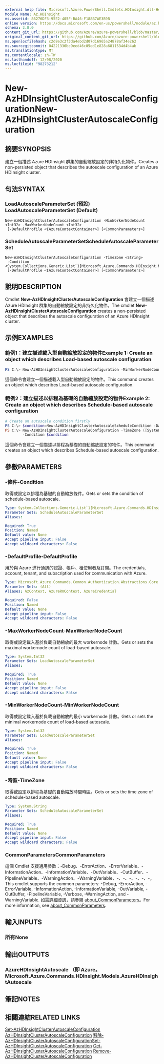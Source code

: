 ```yaml
---
external help file: Microsoft.Azure.PowerShell.Cmdlets.HDInsight.dll-Help.xml
Module Name: Az.HDInsight
ms.assetid: 86276DF3-95E2-405F-BA46-F188B7AE3B9B
online version: https://docs.microsoft.com/en-us/powershell/module/az.hdinsight/new-azhdinsightclusterautoscaleconfiguration
schema: 2.0.0
content_git_url: https://github.com/Azure/azure-powershell/blob/master/src/HDInsight/HDInsight/help/New-AzHDInsightClusterAutoscaleConfiguration.md
original_content_git_url: https://github.com/Azure/azure-powershell/blob/master/src/HDInsight/HDInsight/help/New-AzHDInsightClusterAutoscaleConfiguration.md
ms.openlocfilehash: c2d8e3c2f3da4ebd2d07d16965a24878af34e262
ms.sourcegitcommit: 04221336bc9eed46c05ed1e828a6811534d4b4ab
ms.translationtype: MT
ms.contentlocale: zh-TW
ms.lasthandoff: 12/08/2020
ms.locfileid: "98273212"
---
```

# <span data-ttu-id="0cf77-101">New-AzHDInsightClusterAutoscaleConfiguration</span><span class="sxs-lookup"><span data-stu-id="0cf77-101">New-AzHDInsightClusterAutoscaleConfiguration</span></span>

## <span data-ttu-id="0cf77-102">摘要</span><span class="sxs-lookup"><span data-stu-id="0cf77-102">SYNOPSIS</span></span>
<span data-ttu-id="0cf77-103">建立一個描述 Azure HDInsight 群集的自動縮放設定的非持久化物件。</span><span class="sxs-lookup"><span data-stu-id="0cf77-103">Creates a non-persisted object that describes the autoscale configuration of an Azure HDInsight cluster.</span></span>

## <span data-ttu-id="0cf77-104">句法</span><span class="sxs-lookup"><span data-stu-id="0cf77-104">SYNTAX</span></span>

### <span data-ttu-id="0cf77-105">LoadAutoscaleParameterSet (預設) </span><span class="sxs-lookup"><span data-stu-id="0cf77-105">LoadAutoscaleParameterSet (Default)</span></span>
```
New-AzHDInsightClusterAutoscaleConfiguration -MinWorkerNodeCount <Int32> -MaxWorkerNodeCount <Int32>
 [-DefaultProfile <IAzureContextContainer>] [<CommonParameters>]
```

### <span data-ttu-id="0cf77-106">ScheduleAutoscaleParameterSet</span><span class="sxs-lookup"><span data-stu-id="0cf77-106">ScheduleAutoscaleParameterSet</span></span>
```
New-AzHDInsightClusterAutoscaleConfiguration -TimeZone <String>
 -Condition <System.Collections.Generic.List`1[Microsoft.Azure.Commands.HDInsight.Models.AzureHDInsightAutoscaleCondition]>
 [-DefaultProfile <IAzureContextContainer>] [<CommonParameters>]
```

## <span data-ttu-id="0cf77-107">說明</span><span class="sxs-lookup"><span data-stu-id="0cf77-107">DESCRIPTION</span></span>
<span data-ttu-id="0cf77-108">Cmdlet **New-AzHDInsightClusterAutoscaleConfiguration** 會建立一個描述 Azure HDInsight 群集的自動縮放設定的非持久化物件。</span><span class="sxs-lookup"><span data-stu-id="0cf77-108">The cmdlet **New-AzHDInsightClusterAutoscaleConfiguration** creates a non-persisted object that describes the autoscale configuration of an Azure HDInsight cluster.</span></span>

## <span data-ttu-id="0cf77-109">示例</span><span class="sxs-lookup"><span data-stu-id="0cf77-109">EXAMPLES</span></span>

### <span data-ttu-id="0cf77-110">範例1：建立描述載入型自動縮放設定的物件</span><span class="sxs-lookup"><span data-stu-id="0cf77-110">Example 1: Create an object which describes Load-based autoscale configuration</span></span>
```powershell
PS C:\> New-AzHDInsightClusterAutoscaleConfiguration -MinWorkerNodeCount 3 -MaxWorkerNodeCount 5
```

<span data-ttu-id="0cf77-111">這個命令會建立一個描述載入型自動縮放設定的物件。</span><span class="sxs-lookup"><span data-stu-id="0cf77-111">This command creates an object which describes Load-based autoscale configuration.</span></span>

### <span data-ttu-id="0cf77-112">範例2：建立描述以排程為基礎的自動縮放設定的物件</span><span class="sxs-lookup"><span data-stu-id="0cf77-112">Example 2: Create an object which describes Schedule-based autoscale configuration</span></span>
```powershell
# Create an autoscale condition firstly
PS C:\> $condition=New-AzHDInsightClusterAutoscaleScheduleCondition -Day Monday -Time 09:00 -WorkerNodeCount 5
PS C:\> New-AzHDInsightClusterAutoscaleConfiguration -TimeZone ([System.TimeZoneInfo]::Local).Id `
        -Condition $condition
```

<span data-ttu-id="0cf77-113">這個命令會建立一個描述以排程為基礎的自動縮放設定的物件。</span><span class="sxs-lookup"><span data-stu-id="0cf77-113">This command creates an object which describes Schedule-based autoscale configuration.</span></span>

## <span data-ttu-id="0cf77-114">參數</span><span class="sxs-lookup"><span data-stu-id="0cf77-114">PARAMETERS</span></span>

### <span data-ttu-id="0cf77-115">-條件</span><span class="sxs-lookup"><span data-stu-id="0cf77-115">-Condition</span></span>
<span data-ttu-id="0cf77-116">取得或設定以排程為基礎的自動縮放條件。</span><span class="sxs-lookup"><span data-stu-id="0cf77-116">Gets or sets the condition of schedule-based autoscale.</span></span>

```yaml
Type: System.Collections.Generic.List`1[Microsoft.Azure.Commands.HDInsight.Models.AzureHDInsightAutoscaleCondition]
Parameter Sets: ScheduleAutoscaleParameterSet
Aliases:

Required: True
Position: Named
Default value: None
Accept pipeline input: False
Accept wildcard characters: False
```

### <span data-ttu-id="0cf77-117">-DefaultProfile</span><span class="sxs-lookup"><span data-stu-id="0cf77-117">-DefaultProfile</span></span>
<span data-ttu-id="0cf77-118">用於與 Azure 進行通訊的認證、帳戶、租使用者及訂閱。</span><span class="sxs-lookup"><span data-stu-id="0cf77-118">The credentials, account, tenant, and subscription used for communication with Azure.</span></span>

```yaml
Type: Microsoft.Azure.Commands.Common.Authentication.Abstractions.Core.IAzureContextContainer
Parameter Sets: (All)
Aliases: AzContext, AzureRmContext, AzureCredential

Required: False
Position: Named
Default value: None
Accept pipeline input: False
Accept wildcard characters: False
```

### <span data-ttu-id="0cf77-119">-MaxWorkerNodeCount</span><span class="sxs-lookup"><span data-stu-id="0cf77-119">-MaxWorkerNodeCount</span></span>
<span data-ttu-id="0cf77-120">取得或設定載入基於負載自動縮放的最大 workernode 計數。</span><span class="sxs-lookup"><span data-stu-id="0cf77-120">Gets or sets the maximal workernode count of load-based autoscale.</span></span>

```yaml
Type: System.Int32
Parameter Sets: LoadAutoscaleParameterSet
Aliases:

Required: True
Position: Named
Default value: None
Accept pipeline input: False
Accept wildcard characters: False
```

### <span data-ttu-id="0cf77-121">-MinWorkerNodeCount</span><span class="sxs-lookup"><span data-stu-id="0cf77-121">-MinWorkerNodeCount</span></span>
<span data-ttu-id="0cf77-122">取得或設定載入基於負載自動縮放的最小 workernode 計數。</span><span class="sxs-lookup"><span data-stu-id="0cf77-122">Gets or sets the minimal workernode count of load-based autoscale.</span></span>

```yaml
Type: System.Int32
Parameter Sets: LoadAutoscaleParameterSet
Aliases:

Required: True
Position: Named
Default value: None
Accept pipeline input: False
Accept wildcard characters: False
```

### <span data-ttu-id="0cf77-123">-時區</span><span class="sxs-lookup"><span data-stu-id="0cf77-123">-TimeZone</span></span>
<span data-ttu-id="0cf77-124">取得或設定以排程為基礎的自動縮放時間時區。</span><span class="sxs-lookup"><span data-stu-id="0cf77-124">Gets or sets the time zone of schedule-based autoscale.</span></span>

```yaml
Type: System.String
Parameter Sets: ScheduleAutoscaleParameterSet
Aliases:

Required: True
Position: Named
Default value: None
Accept pipeline input: False
Accept wildcard characters: False
```

### <span data-ttu-id="0cf77-125">CommonParameters</span><span class="sxs-lookup"><span data-stu-id="0cf77-125">CommonParameters</span></span>
<span data-ttu-id="0cf77-126">這個 Cmdlet 支援通用參數：-Debug、-ErrorAction、-ErrorVariable、-InformationAction、-InformationVariable、-OutVariable、-OutBuffer、-PipelineVariable、-WarningAction、-WarningVariable、-、-、-、-、-、-。</span><span class="sxs-lookup"><span data-stu-id="0cf77-126">This cmdlet supports the common parameters: -Debug, -ErrorAction, -ErrorVariable, -InformationAction, -InformationVariable, -OutVariable, -OutBuffer, -PipelineVariable, -Verbose, -WarningAction, and -WarningVariable.</span></span> <span data-ttu-id="0cf77-127">如需詳細資訊，請參閱 [about_CommonParameters](http://go.microsoft.com/fwlink/?LinkID=113216)。</span><span class="sxs-lookup"><span data-stu-id="0cf77-127">For more information, see [about_CommonParameters](http://go.microsoft.com/fwlink/?LinkID=113216).</span></span>

## <span data-ttu-id="0cf77-128">輸入</span><span class="sxs-lookup"><span data-stu-id="0cf77-128">INPUTS</span></span>

### <span data-ttu-id="0cf77-129">所有</span><span class="sxs-lookup"><span data-stu-id="0cf77-129">None</span></span>

## <span data-ttu-id="0cf77-130">輸出</span><span class="sxs-lookup"><span data-stu-id="0cf77-130">OUTPUTS</span></span>

### <span data-ttu-id="0cf77-131">AzureHDInsightAutoscale （即 Azure。</span><span class="sxs-lookup"><span data-stu-id="0cf77-131">Microsoft.Azure.Commands.HDInsight.Models.AzureHDInsightAutoscale</span></span>

## <span data-ttu-id="0cf77-132">筆記</span><span class="sxs-lookup"><span data-stu-id="0cf77-132">NOTES</span></span>

## <span data-ttu-id="0cf77-133">相關連結</span><span class="sxs-lookup"><span data-stu-id="0cf77-133">RELATED LINKS</span></span>

<span data-ttu-id="0cf77-134">[Set-AzHDInsightClusterAutoscaleConfiguration](./Set-AzHDInsightClusterAutoscaleConfiguration.md) 
[AzHDInsightClusterAutoscaleConfiguration](./Get-AzHDInsightClusterAutoscaleConfiguration.md) 
[移除-AzHDInsightClusterAutoscaleConfiguration](./Remove-AzHDInsightClusterAutoscaleConfiguration.md)</span><span class="sxs-lookup"><span data-stu-id="0cf77-134">[Set-AzHDInsightClusterAutoscaleConfiguration](./Set-AzHDInsightClusterAutoscaleConfiguration.md)
[Get-AzHDInsightClusterAutoscaleConfiguration](./Get-AzHDInsightClusterAutoscaleConfiguration.md)
[Remove-AzHDInsightClusterAutoscaleConfiguration](./Remove-AzHDInsightClusterAutoscaleConfiguration.md)</span></span>
